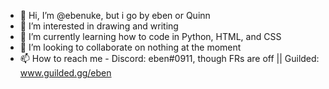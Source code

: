 - 👋 Hi, I’m @ebenuke, but i go by eben or Quinn 
- 👀 I’m interested in drawing and writing
- 🌱 I’m currently learning how to code in Python, HTML, and CSS
- 💞️ I’m looking to collaborate on nothing at the moment
- 📫 How to reach me - Discord: eben#0911, though FRs are off || Guilded: www.guilded.gg/eben

<!---
parelle/parelle is a ✨ special ✨ repository because its `README.md` (this file) appears on your GitHub profile.
You can click the Preview link to take a look at your changes.
--->
